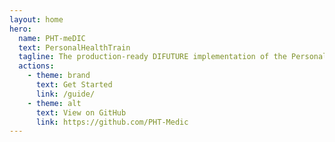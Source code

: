 ```yaml
---
layout: home
hero:
  name: PHT-meDIC
  text: PersonalHealthTrain
  tagline: The production-ready DIFUTURE implementation of the Personal Health Train (PHT-meDIC) from Tübingen University as part of the PHT GO:FAIR implementation network
  actions:
    - theme: brand
      text: Get Started
      link: /guide/
    - theme: alt
      text: View on GitHub
      link: https://github.com/PHT-Medic
---
```


